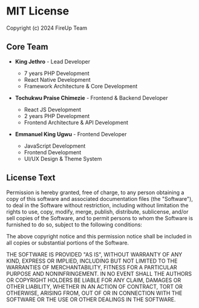 # MIT License

Copyright (c) 2024 FireUp Team

## Core Team

- **King Jethro** - Lead Developer
  - 7 years PHP Development
  - React Native Development
  - Framework Architecture & Core Development

- **Tochukwu Praise Chimezie** - Frontend & Backend Developer
  - React JS Development
  - 2 years PHP Development
  - Frontend Architecture & API Development

- **Emmanuel King Ugwu** - Frontend Developer
  - JavaScript Development
  - Frontend Development
  - UI/UX Design & Theme System

## License Text

Permission is hereby granted, free of charge, to any person obtaining a copy
of this software and associated documentation files (the "Software"), to deal
in the Software without restriction, including without limitation the rights
to use, copy, modify, merge, publish, distribute, sublicense, and/or sell
copies of the Software, and to permit persons to whom the Software is
furnished to do so, subject to the following conditions:

The above copyright notice and this permission notice shall be included in all
copies or substantial portions of the Software.

THE SOFTWARE IS PROVIDED "AS IS", WITHOUT WARRANTY OF ANY KIND, EXPRESS OR
IMPLIED, INCLUDING BUT NOT LIMITED TO THE WARRANTIES OF MERCHANTABILITY,
FITNESS FOR A PARTICULAR PURPOSE AND NONINFRINGEMENT. IN NO EVENT SHALL THE
AUTHORS OR COPYRIGHT HOLDERS BE LIABLE FOR ANY CLAIM, DAMAGES OR OTHER
LIABILITY, WHETHER IN AN ACTION OF CONTRACT, TORT OR OTHERWISE, ARISING FROM,
OUT OF OR IN CONNECTION WITH THE SOFTWARE OR THE USE OR OTHER DEALINGS IN THE
SOFTWARE. 
